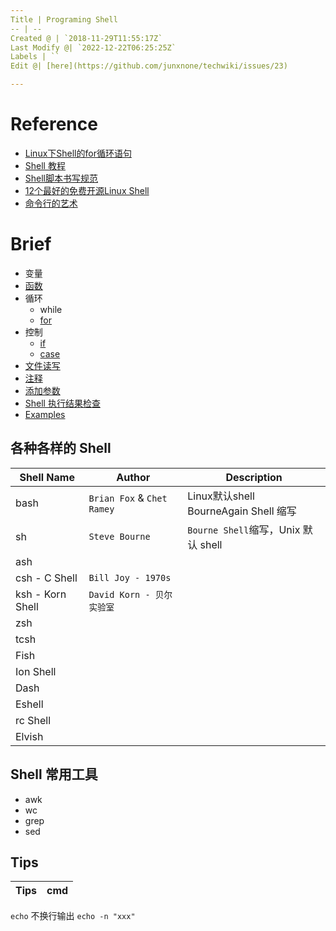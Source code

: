 ```yaml
---
Title | Programing Shell
-- | --
Created @ | `2018-11-29T11:55:17Z`
Last Modify @| `2022-12-22T06:25:25Z`
Labels | ``
Edit @| [here](https://github.com/junxnone/techwiki/issues/23)

---
```

# Reference
- [Linux下Shell的for循环语句](https://www.cnblogs.com/EasonJim/p/8315939.html)
- [Shell 教程](http://www.runoob.com/linux/linux-shell.html)
- [Shell脚本书写规范](https://www.cnblogs.com/thatsit/p/shell-jiao-ben-shu-xie-gui-fan.html)
- [12个最好的免费开源Linux Shell](https://www.cnblogs.com/rainy0426/articles/12805710.html)
- [命令行的艺术](https://github.com/jlevy/the-art-of-command-line/blob/master/README-zh.md)


# Brief

- 变量
- [函数](/Shell_Function)
- 循环
  - while
  - [for](/Shell_for)
- 控制
  - [if](/Shell_if)
  - [case](/Shell_case)
- [文件读写](/Shell_read_file)
- [注释](/Shell_comment)
- [添加参数](/Shell_arguments)
- [Shell 执行结果检查](/Shell_exec_error_check)
- [Examples](/Shell_Examples)

## 各种各样的 Shell 

Shell Name | Author | Description
-- | -- | --
bash | `Brian Fox` & `Chet Ramey`| Linux默认shell <br>BourneAgain Shell 缩写
sh | `Steve Bourne` | `Bourne Shell`缩写，Unix 默认 shell
ash |
csh - C Shell | `Bill Joy - 1970s`
ksh - Korn Shell | `David Korn - 贝尔实验室`
zsh |
tcsh | 
Fish |
Ion Shell |
Dash |
Eshell |
rc Shell |
Elvish |



## Shell 常用工具

- awk
- wc
- grep
- sed



## Tips

Tips | cmd
-- | --
 `echo` 不换行输出 `echo -n "xxx"`

